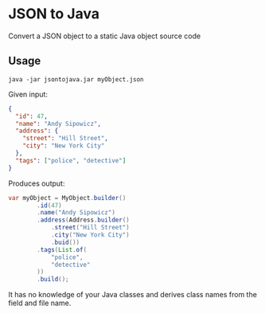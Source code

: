# JSON to Java
Convert a JSON object to a static Java object source code

## Usage
    java -jar jsontojava.jar myObject.json

Given input:
```json
{
  "id": 47,
  "name": "Andy Sipowicz",
  "address": {
    "street": "Hill Street",
    "city": "New York City"
  },
  "tags": ["police", "detective"]
}
```

Produces output:
```java
var myObject = MyObject.builder()
        .id(47)
        .name("Andy Sipowicz")
        .address(Address.builder()
            .street("Hill Street")
            .city("New York City")
            .buid())
        .tags(List.of(
            "police",
            "detective"        
        ))
        .build();
```

It has no knowledge of your Java classes and derives class names from the field and file name.